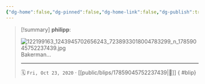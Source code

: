 ```yaml
---
{"dg-home":false,"dg-pinned":false,"dg-home-link":false,"dg-publish":true,"type":"blip","disabled rules":["yaml-title","yaml-title-alias","file-name-heading"],"title":"philipp on instagram @ 2020-10-23","created-date":"2020-10-23T10:00:00","updated-date":"2025-05-02T17:43:07","dg-path":"blips/17859045752237439.md","permalink":"/blips/17859045752237439/","dgPassFrontmatter":true}
---
```


> [!summary] **philipp**:
>
> ![122199163_1243945702656243_7238933018004783299_n_17859045752237439.jpg](/img/user/attachments/122199163_1243945702656243_7238933018004783299_n_17859045752237439.jpg)
> Bakerman...
> - - -
>
> 🗓️ `Fri, Oct 23, 2020` · [[public/blips/17859045752237439\|🔗]]
{ #blip}


